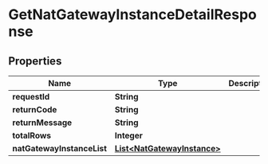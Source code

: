 
# GetNatGatewayInstanceDetailResponse

## Properties
Name | Type | Description | Notes
------------ | ------------- | ------------- | -------------
**requestId** | **String** |  |  [optional]
**returnCode** | **String** |  |  [optional]
**returnMessage** | **String** |  |  [optional]
**totalRows** | **Integer** |  |  [optional]
**natGatewayInstanceList** | [**List&lt;NatGatewayInstance&gt;**](NatGatewayInstance.md) |  |  [optional]



